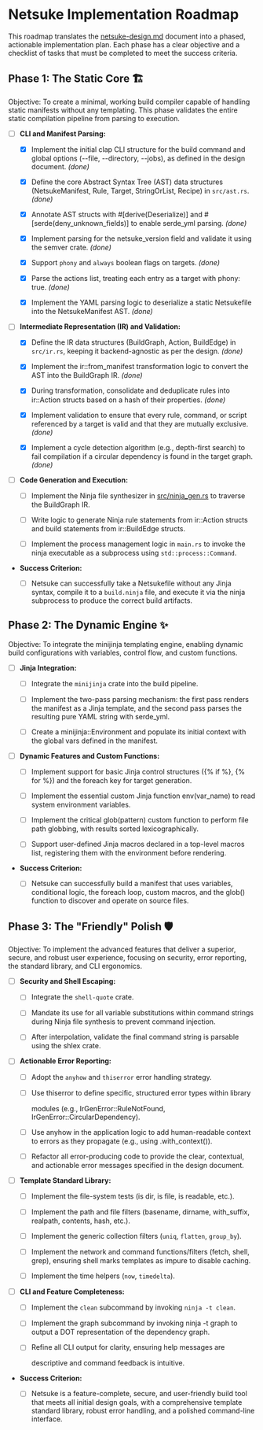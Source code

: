 # Netsuke Implementation Roadmap

This roadmap translates the [netsuke-design.md](netsuke-design.md) document
into a phased, actionable implementation plan. Each phase has a clear objective
and a checklist of tasks that must be completed to meet the success criteria.

## Phase 1: The Static Core 🏗️

Objective: To create a minimal, working build compiler capable of handling
static manifests without any templating. This phase validates the entire static
compilation pipeline from parsing to execution.

- [ ] **CLI and Manifest Parsing:**

  - [x] Implement the initial clap CLI structure for the build command and
    global options (--file, --directory, --jobs), as defined in the design
    document. *(done)*

  - [x] Define the core Abstract Syntax Tree (AST) data structures
    (NetsukeManifest, Rule, Target, StringOrList, Recipe) in `src/ast.rs`.
    *(done)*

  - [x] Annotate AST structs with #[derive(Deserialize)] and
    #[serde(deny_unknown_fields)]
    to enable serde_yml parsing. *(done)*

  - [x] Implement parsing for the netsuke_version field and validate it using
    the semver crate. *(done)*

  - [x] Support `phony` and `always` boolean flags on targets. *(done)*

  - [x] Parse the actions list, treating each entry as a target with
    phony: true. *(done)*

  - [x] Implement the YAML parsing logic to deserialize a static Netsukefile
    into the NetsukeManifest AST. *(done)*

- [ ] **Intermediate Representation (IR) and Validation:**

  - [x] Define the IR data structures (BuildGraph, Action, BuildEdge) in
    `src/ir.rs`, keeping it backend-agnostic as per the design. *(done)*

  - [x] Implement the ir::from_manifest transformation logic to convert the
    AST into the BuildGraph IR. *(done)*

  - [x] During transformation, consolidate and deduplicate rules into ir::Action
    structs based on a hash of their properties. *(done)*

  - [x] Implement validation to ensure that every rule, command, or script
    referenced by a target is valid and that they are mutually exclusive.
    *(done)*

  - [x] Implement a cycle detection algorithm (e.g., depth-first search) to fail
    compilation if a circular dependency is found in the target graph. *(done)*

- [ ] **Code Generation and Execution:**

  - [ ] Implement the Ninja file synthesizer in
    [src/ninja_gen.rs](src/ninja_gen.rs) to traverse the BuildGraph IR.

  - [ ] Write logic to generate Ninja rule statements from ir::Action structs
    and build statements from ir::BuildEdge structs.

  - [ ] Implement the process management logic in `main.rs` to invoke the ninja
    executable as a subprocess using `std::process::Command`.

- **Success Criterion:**

  - [ ] Netsuke can successfully take a Netsukefile without any Jinja syntax,
    compile it to a `build.ninja` file, and execute it via the ninja subprocess
    to produce the correct build artifacts.

## Phase 2: The Dynamic Engine ✨

Objective: To integrate the minijinja templating engine, enabling dynamic build
configurations with variables, control flow, and custom functions.

- [ ] **Jinja Integration:**

  - [ ] Integrate the `minijinja` crate into the build pipeline.

  - [ ] Implement the two-pass parsing mechanism: the first pass renders the
    manifest as a Jinja template, and the second pass parses the resulting pure
    YAML string with serde_yml.

  - [ ] Create a minijinja::Environment and populate its initial context with
    the global vars defined in the manifest.

- [ ] **Dynamic Features and Custom Functions:**

  - [ ] Implement support for basic Jinja control structures ({% if %}, {% for
    %}) and the foreach key for target generation.

  - [ ] Implement the essential custom Jinja function env(var_name) to read
    system environment variables.

  - [ ] Implement the critical glob(pattern) custom function to perform file
    path globbing, with results sorted lexicographically.

  - [ ] Support user-defined Jinja macros declared in a top-level macros list,
    registering them with the environment before rendering.

- **Success Criterion:**

  - [ ] Netsuke can successfully build a manifest that uses variables,
    conditional logic, the foreach loop, custom macros, and the glob() function
    to discover and operate on source files.

## Phase 3: The "Friendly" Polish 🛡️

Objective: To implement the advanced features that deliver a superior, secure,
and robust user experience, focusing on security, error reporting, the standard
library, and CLI ergonomics.

- [ ] **Security and Shell Escaping:**

  - [ ] Integrate the `shell-quote` crate.

  - [ ] Mandate its use for all variable substitutions within command
    strings during Ninja file synthesis to prevent command injection.

  - [ ] After interpolation, validate the final command string is parsable using
    the shlex crate.

- [ ] **Actionable Error Reporting:**

  - [ ] Adopt the `anyhow` and `thiserror` error handling strategy.

  - [ ] Use thiserror to define specific, structured error types within library

    modules (e.g., IrGenError::RuleNotFound, IrGenError::CircularDependency).

  - [ ] Use anyhow in the application logic to add human-readable context to
    errors as they propagate (e.g., using .with_context()).

  - [ ] Refactor all error-producing code to provide the clear, contextual, and
    actionable error messages specified in the design document.

- [ ] **Template Standard Library:**

  - [ ] Implement the file-system tests (is dir, is file, is readable,
    etc.).

  - [ ] Implement the path and file filters (basename, dirname, with_suffix,
    realpath, contents, hash, etc.).

  - [ ] Implement the generic collection filters (`uniq`, `flatten`,
    `group_by`).

  - [ ] Implement the network and command functions/filters (fetch, shell,
    grep), ensuring shell marks templates as impure to disable caching.

  - [ ] Implement the time helpers (`now`, `timedelta`).

- [ ] **CLI and Feature Completeness:**

  - [ ] Implement the `clean` subcommand by invoking `ninja -t clean`.

  - [ ] Implement the graph subcommand by invoking ninja -t graph to output
    a DOT representation of the dependency graph.

  - [ ] Refine all CLI output for clarity, ensuring help messages are

    descriptive and command feedback is intuitive.

- **Success Criterion:**

  - [ ] Netsuke is a feature-complete, secure, and user-friendly build tool that
    meets all initial design goals, with a comprehensive template standard
    library, robust error handling, and a polished command-line interface.
